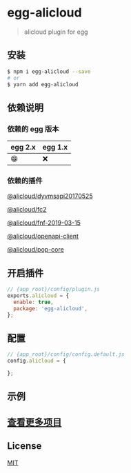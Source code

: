 # egg-alicloud

> alicloud plugin for egg

## 安装

```bash
$ npm i egg-alicloud --save
# or
$ yarn add egg-alicloud
```

## 依赖说明

### 依赖的 egg 版本

egg 2.x | egg 1.x
--- | ---
😁 | ❌

### 依赖的插件

[@alicloud/dyvmsapi20170525](https://www.npmjs.com/package/@alicloud/dyvmsapi20170525)

[@alicloud/fc2](https://www.npmjs.com/package/@alicloud/fc2)

[@alicloud/fnf-2019-03-15](https://www.npmjs.com/package/@alicloud/fnf-2019-03-15)

[@alicloud/openapi-client](https://www.npmjs.com/package/@alicloud/openapi-client)

[@alicloud/pop-core](https://github.com/aliyun/openapi-core-nodejs-sdk)

## 开启插件

```js
// {app_root}/config/plugin.js
exports.alicloud = {
  enable: true,
  package: 'egg-alicloud',
};
```

## 配置

```js
// {app_root}/config/config.default.js
config.alicloud = {

};
```

## 示例

## [查看更多项目](https://www.undsky.com)

## License

[MIT](LICENSE)